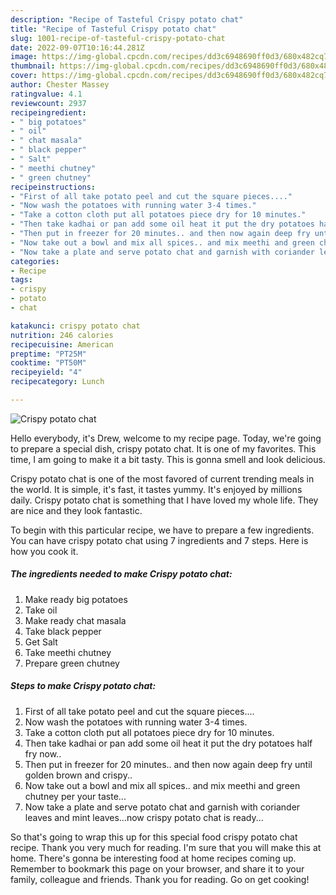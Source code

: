 ```yaml
---
description: "Recipe of Tasteful Crispy potato chat"
title: "Recipe of Tasteful Crispy potato chat"
slug: 1001-recipe-of-tasteful-crispy-potato-chat
date: 2022-09-07T10:16:44.281Z
image: https://img-global.cpcdn.com/recipes/dd3c6948690ff0d3/680x482cq70/crispy-potato-chat-recipe-main-photo.jpg
thumbnail: https://img-global.cpcdn.com/recipes/dd3c6948690ff0d3/680x482cq70/crispy-potato-chat-recipe-main-photo.jpg
cover: https://img-global.cpcdn.com/recipes/dd3c6948690ff0d3/680x482cq70/crispy-potato-chat-recipe-main-photo.jpg
author: Chester Massey
ratingvalue: 4.1
reviewcount: 2937
recipeingredient:
- " big potatoes"
- " oil"
- " chat masala"
- " black pepper"
- " Salt"
- " meethi chutney"
- " green chutney"
recipeinstructions:
- "First of all take potato peel and cut the square pieces...."
- "Now wash the potatoes with running water 3-4 times."
- "Take a cotton cloth put all potatoes piece dry for 10 minutes."
- "Then take kadhai or pan add some oil heat it put the dry potatoes half fry now.."
- "Then put in freezer for 20 minutes.. and then now again deep fry until golden brown and crispy.."
- "Now take out a bowl and mix all spices.. and mix meethi and green chutney per your taste..."
- "Now take a plate and serve potato chat and garnish with coriander leaves and mint leaves...now crispy potato chat is ready..."
categories:
- Recipe
tags:
- crispy
- potato
- chat

katakunci: crispy potato chat 
nutrition: 246 calories
recipecuisine: American
preptime: "PT25M"
cooktime: "PT50M"
recipeyield: "4"
recipecategory: Lunch

---
```



![Crispy potato chat](https://img-global.cpcdn.com/recipes/dd3c6948690ff0d3/680x482cq70/crispy-potato-chat-recipe-main-photo.jpg)

Hello everybody, it's Drew, welcome to my recipe page. Today, we're going to prepare a special dish, crispy potato chat. It is one of my favorites. This time, I am going to make it a bit tasty. This is gonna smell and look delicious.



Crispy potato chat is one of the most favored of current trending meals in the world. It is simple, it's fast, it tastes yummy. It's enjoyed by millions daily. Crispy potato chat is something that I have loved my whole life. They are nice and they look fantastic.


To begin with this particular recipe, we have to prepare a few ingredients. You can have crispy potato chat using 7 ingredients and 7 steps. Here is how you cook it.

<!--inarticleads1-->

##### The ingredients needed to make Crispy potato chat:

1. Make ready  big potatoes
1. Take  oil
1. Make ready  chat masala
1. Take  black pepper
1. Get  Salt
1. Take  meethi chutney
1. Prepare  green chutney




<!--inarticleads2-->

##### Steps to make Crispy potato chat:

1. First of all take potato peel and cut the square pieces....
1. Now wash the potatoes with running water 3-4 times.
1. Take a cotton cloth put all potatoes piece dry for 10 minutes.
1. Then take kadhai or pan add some oil heat it put the dry potatoes half fry now..
1. Then put in freezer for 20 minutes.. and then now again deep fry until golden brown and crispy..
1. Now take out a bowl and mix all spices.. and mix meethi and green chutney per your taste...
1. Now take a plate and serve potato chat and garnish with coriander leaves and mint leaves...now crispy potato chat is ready...




So that's going to wrap this up for this special food crispy potato chat recipe. Thank you very much for reading. I'm sure that you will make this at home. There's gonna be interesting food at home recipes coming up. Remember to bookmark this page on your browser, and share it to your family, colleague and friends. Thank you for reading. Go on get cooking!
